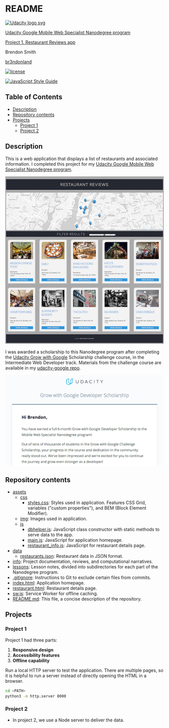# README

<a href="https://www.udacity.com/">
  <img src="https://s3-us-west-1.amazonaws.com/udacity-content/rebrand/svg/logo.min.svg" width="300" alt="Udacity logo svg">
</a>

[Udacity Google Mobile Web Specialist Nanodegree program](https://www.udacity.com/course/mobile-web-specialist-nanodegree--nd024)

[Project 1. Restaurant Reviews app](https://github.com/br3ndonland/udacity-google-mws)

Brendon Smith

[br3ndonland](https://github.com/br3ndonland)

[![license](https://img.shields.io/badge/license-MIT-blue.svg?longCache=true&style=for-the-badge)](https://choosealicense.com/)

[![JavaScript Style Guide](https://cdn.rawgit.com/standard/standard/master/badge.svg)](https://github.com/standard/standard)

## Table of Contents <!-- omit in toc -->

- [Description](#description)
- [Repository contents](#repository-contents)
- [Projects](#projects)
  - [Project 1](#project-1)
  - [Project 2](#project-2)

## Description

This is a web application that displays a list of restaurants and associated information. I completed this project for my [Udacity Google Mobile Web Specialist Nanodegree program](https://www.udacity.com/course/mobile-web-specialist-nanodegree--nd024).

![Screenshot of restaurant reviews app homepage on desktop](info/img/udacity-google-mws-home-20180716.jpg)

I was awarded a scholarship to this Nanodegree program after completing the [Udacity Grow with Google](https://www.udacity.com/grow-with-google) Scholarship challenge course, in the Intermediate Web Developer track. Materials from the challenge course are available in my [udacity-google repo](https://github.com/br3ndonland/udacity-google).

![Udacity Google Mobile Web Specialist scholarship email](info/img/udacity-google-mws-award.png)

## Repository contents

- [assets](assets)
  - [css](assets/css)
    - [styles.css](assets/css/styles.css): Styles used in application. Features CSS Grid, variables ("custom properties"), and BEM (Block Element Modifier).
  - [img](assets/img): Images used in application.
  - [js](assets/js)
    - [dbhelper.js](assets/js/dbhelper.js): JavaScript class constructor with static methods to serve data to the app.
    - [main.js](assets/js/main.js): JavaScript for application homepage.
    - [restaurant_info.js](assets/js/restaurant_info.js): JavaScript for restaurant details page.
- [data](data)
  - [restaurants.json](data/restaurants.json): Restaurant data in JSON format.
- [info](info): Project documentation, reviews, and computational narratives.
- [lessons](lessons): Lesson notes, divided into subdirectories for each part of the Nanodegree program.
- [.gitignore](.gitignore): Instructions to Git to exclude certain files from commits.
- [index.html](index.html): Application homepage.
- [restaurant.html](restaurant.html): Restaurant details page.
- [sw.js](sw.js): Service Worker for offline caching.
- [README.md](README.md): This file, a concise description of the repository.

## Projects

### Project 1

Project 1 had three parts:

1. **Responsive design**
2. **Accessibility features**
3. **Offline capability**

Run a local HTTP server to test the application. There are multiple pages, so it is helpful to run a server instead of directly opening the HTML in a browser.

  ```sh
  cd <PATH>
  python3 -m http.server 8000
  ```

### Project 2

- In project 2, we use a Node server to deliver the data.